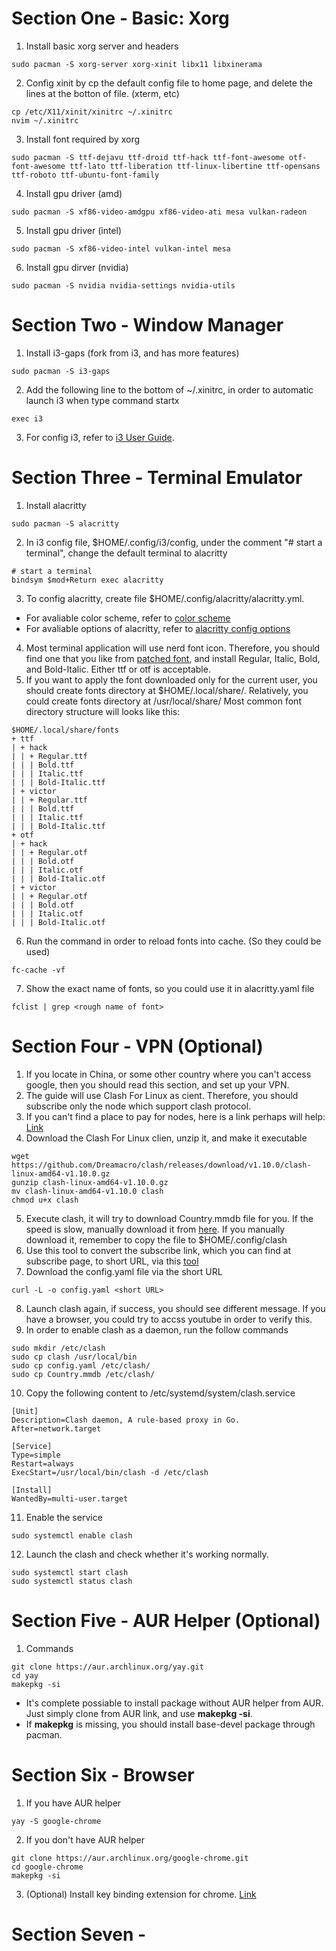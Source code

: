 # Section One - Basic: Xorg
1. Install basic xorg server and headers
```
sudo pacman -S xorg-server xorg-xinit libx11 libxinerama
```
2. Config xinit by cp the default config file to home page, and delete the lines at the botton of file. (xterm, etc)
```
cp /etc/X11/xinit/xinitrc ~/.xinitrc
nvim ~/.xinitrc
```
3. Install font required by xorg
```
sudo pacman -S ttf-dejavu ttf-droid ttf-hack ttf-font-awesome otf-font-awesome ttf-lato ttf-liberation ttf-linux-libertine ttf-opensans ttf-roboto ttf-ubuntu-font-family
```
4. Install gpu driver (amd)
```
sudo pacman -S xf86-video-amdgpu xf86-video-ati mesa vulkan-radeon
```
5. Install gpu driver (intel)
```
sudo pacman -S xf86-video-intel vulkan-intel mesa
```
6. Install gpu dirver (nvidia)
```
sudo pacman -S nvidia nvidia-settings nvidia-utils
```

# Section Two - Window Manager
1. Install i3-gaps (fork from i3, and has more features)
```
sudo pacman -S i3-gaps
```
2. Add the following line to the bottom of ~/.xinitrc, in order to automatic launch i3 when type command startx
```
exec i3
```
3. For config i3, refer to [i3 User Guide](https://i3wm.org/docs/userguide.html).


# Section Three - Terminal Emulator
1. Install alacritty
```
sudo pacman -S alacritty
```
2. In i3 config file, $HOME/.config/i3/config, under the comment "# start a terminal", change the default terminal to alacritty
```
# start a terminal
bindsym $mod+Return exec alacritty
```
3. To config alacritty, create file $HOME/.config/alacritty/alacritty.yml.
- For avaliable color scheme, refer to [color scheme](https://github.com/alacritty/alacritty/wiki/Color-schemes)
- For avaliable options of alacritty, refer to [alacritty config options](https://github.com/alacritty/alacritty/blob/master/alacritty.yml)
4. Most terminal application will use nerd font icon. Therefore, you should find one that you like from [patched font](https://github.com/ryanoasis/nerd-fonts/tree/master/patched-fonts), and install Regular, Italic, Bold, and Bold-Italic. Either ttf or otf is acceptable.
5. If you want to apply the font downloaded only for the current user, you should create fonts directory at $HOME/.local/share/. Relatively, you could create fonts directory at /usr/local/share/ Most common font directory structure will looks like this:
```
$HOME/.local/share/fonts
+ ttf
| + hack
| | + Regular.ttf
| | | Bold.ttf
| | | Italic.ttf
| | | Bold-Italic.ttf
| + victor
| | + Regular.ttf
| | | Bold.ttf
| | | Italic.ttf
| | | Bold-Italic.ttf
+ otf
| + hack
| | + Regular.otf
| | | Bold.otf
| | | Italic.otf
| | | Bold-Italic.otf
| + victor
| | + Regular.otf
| | | Bold.otf
| | | Italic.otf
| | | Bold-Italic.otf
```
6. Run the command in order to reload fonts into cache. (So they could be used)
```
fc-cache -vf
```
7. Show the exact name of fonts, so you could use it in alacritty.yaml file
```
fclist | grep <rough name of font>
```

# Section Four - VPN (Optional)
1. If you locate in China, or some other country where you can't access google, then you should read this section, and set up your VPN.
2. The guide will use Clash For Linux as cient. Therefore, you should subscribe only the node which support clash protocol.
3. If you can't find a place to pay for nodes, here is a link perhaps will help: [Link](https://www.yxrcr.com/#/login)
4. Download the Clash For Linux clien, unzip it, and make it executable
```
wget https://github.com/Dreamacro/clash/releases/download/v1.10.0/clash-linux-amd64-v1.10.0.gz
gunzip clash-linux-amd64-v1.10.0.gz
mv clash-linux-amd64-v1.10.0 clash
chmod u+x clash
```
5. Execute clash, it will try to download Country.mmdb file for you. If the speed is slow, manually download it from [here](https://github.com/Dreamacro/maxmind-geoip/releases). If you manually download it, remember to copy the file to $HOME/.config/clash
6. Use this tool to convert the subscribe link, which you can find at subscribe page, to short URL, via this [tool](https://converter.niallapi.top/)
7. Download the config.yaml file via the short URL
```
curl -L -o config.yaml <short URL>
```
8. Launch clash again, if success, you should see different message. If you have a browser, you could try to accss youtube in order to verify this.
9. In order to enable clash as a daemon, run the follow commands
```
sudo mkdir /etc/clash
sudo cp clash /usr/local/bin
sudo cp config.yaml /etc/clash/
sudo cp Country.mmdb /etc/clash/
```
10. Copy the following content to /etc/systemd/system/clash.service
```
[Unit]
Description=Clash daemon, A rule-based proxy in Go.
After=network.target

[Service]
Type=simple
Restart=always
ExecStart=/usr/local/bin/clash -d /etc/clash

[Install]
WantedBy=multi-user.target
```
11. Enable the service
```
sudo systemctl enable clash
```
12. Launch the clash and check whether it's working normally.
```
sudo systemctl start clash
sudo systemctl status clash
```

# Section Five - AUR Helper (Optional)
1. Commands
```
git clone https://aur.archlinux.org/yay.git
cd yay
makepkg -si
```
- It's complete possiable to install package without AUR helper from AUR. Just simply clone from AUR link, and use **makepkg -si**.
- If **makepkg** is missing, you should install base-devel package through pacman.

# Section Six - Browser
1. If you have AUR helper
```
yay -S google-chrome
```
2. If you don't have AUR helper
```
git clone https://aur.archlinux.org/google-chrome.git
cd google-chrome
makepkg -si
```
3. (Optional) Install key binding extension for chrome. [Link](https://chrome.google.com/webstore/detail/shortkeys-custom-keyboard/logpjaacgmcbpdkdchjiaagddngobkck?hl=en)

# Section Seven - 
